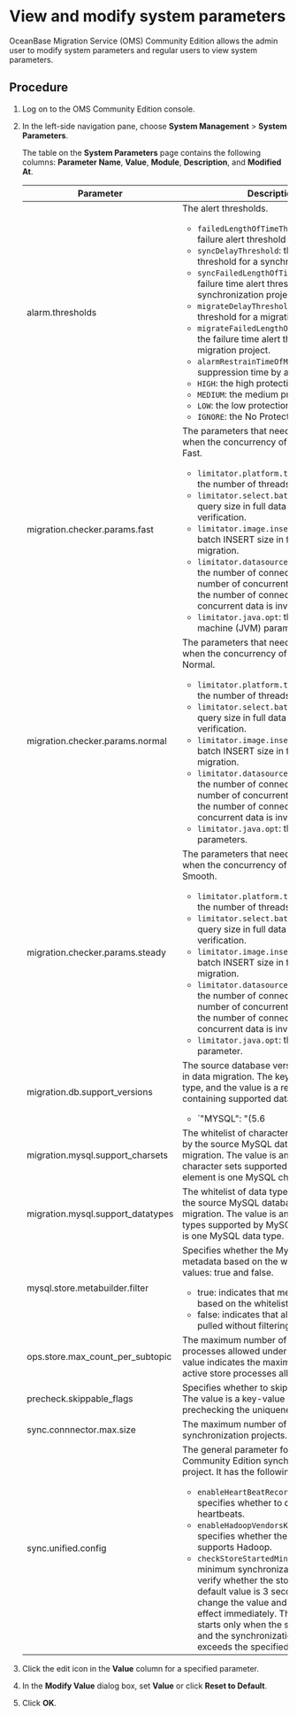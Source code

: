 # View and modify system parameters 

OceanBase Migration Service (OMS) Community Edition allows the admin user to modify system parameters and regular users to view system parameters. 

## Procedure

1. Log on to the OMS Community Edition console.

2. In the left-side navigation pane, choose **System Management** \> **System Parameters**. 

   The table on the **System Parameters** page contains the following columns: **Parameter Name**, **Value**, **Module**, **Description**, and **Modified At**. 

   |                 Parameter                  |      Description |              Default value        |
   |--------------------------------------------|---------------------|-----------------------------|
   | alarm.thresholds                           | The alert thresholds. <ul><li>`failedLengthOfTimeThreshold`: the failure alert threshold for a project.<li>`syncDelayThreshold`: the delay alert threshold for a synchronization project.<li>`syncFailedLengthOfTimeThreshold`: the failure time alert threshold for a synchronization project. <li>`migrateDelayThreshold`: the delay alert threshold for a migration project.<li>`migrateFailedLengthOfTimeThreshold`: the failure time alert threshold for a migration project. <li>`alarmRestrainTimeOfMin`: the alert suppression time by alert level.<li>`HIGH`: the high protection level. <li>`MEDIUM`: the medium protection level.<li>`LOW`: the low protection level.<li>`IGNORE`: the No Protection level.</ul>    | null                                                                    |
   | migration.checker.params.fast              | The parameters that need to be specified when the concurrency of the Checker is Fast. <ul><li>`limitator.platform.threads.number`: the number of threads. <li> `limitator.select.batch.max`: the batch query size in full data migration or verification. <li>`limitator.image.insert.batch.max`: the batch INSERT size in full data migration. <li>`limitator.datasource.connections.max`: the number of connections. If the number of concurrent threads exceeds the number of connections, the concurrent data is invalid. <li>`limitator.java.opt`: the Java virtual machine (JVM) parameters.  </ul>       | {"limitator.platform.threads.number": 32, "limitator.select.batch.max": 1200, "limitator.image.insert.batch.max": 400,"limitator.datasource.connections.max":50, "limitator.java.opt":"-server -Xms16g -Xmx16g -Xmn8g -Xss256k"} |
    | migration.checker.params.normal            | The parameters that need to be specified when the concurrency of the Checker is Normal. <ul><li>`limitator.platform.threads.number`: the number of threads.<li>`limitator.select.batch.max`: the batch query size in full data migration or verification.<li>`limitator.image.insert.batch.max`: the batch INSERT size in full data migration. <li>`limitator.datasource.connections.max`: the number of connections. If the number of concurrent threads exceeds the number of connections, the concurrent data is invalid. <li>`limitator.java.opt`: the JVM parameters.</ul>   | {"limitator.platform.threads.number": 8, "limitator.select.batch.max": 600, "limitator.image.insert.batch.max": 200,"limitator.datasource.connections.max":50, "limitator.java.opt":"-server -Xms8g -Xmx8g -Xmn4g -Xss256k"}     |
   | migration.checker.params.steady            | The parameters that need to be specified when the concurrency of the Checker is Smooth. <ul><li>`limitator.platform.threads.number`: the number of threads.  <li>`limitator.select.batch.max`: the batch query size in full data migration or verification. <li>`limitator.image.insert.batch.max`: the batch INSERT size in full data migration. <li>`limitator.datasource.connections.max`: the number of connections. If the number of concurrent threads exceeds the number of connections, the concurrent data is invalid. <li>`limitator.java.opt`: the JVM parameter. </ul>       | {"limitator.platform.threads.number": 4, "limitator.select.batch.max": 200, "limitator.image.insert.batch.max": 100,"limitator.datasource.connections.max":50, "limitator.java.opt":"-server -Xms4g -Xmx4g -Xmn2g -Xss256k"}     |
   | migration.db.support_versions              | The source database versions supported in data migration.  The key is the database type, and the value is a regular expression containing supported database versions. <ul><li>`"MYSQL": "(5.6|5.7|8.0).*"`: indicates that OMS supports MySQL V5.6, V5.7, and V8.0.<li>`"MARIADB": "10.[12345].*"`: indicates that OMS supports MariaDB V10.1.0 to V10.5.9. <li>`"ORACLE": "1[01289].*"`: indicates that OMS supports Oracle 10g, 11g, 12c, 18c, and 19c. <li>`"DB2": "(10.1|10.5|11.1|11.5).*"`: indicates that OMS supports DB2 LUW V10.1, V10.5, V11.1, and V11.5 on the Linux or AIX operating system.</ul>               | { "MYSQL": "(5.6\|5.7\|8.0).\*", "MARIADB": "10.\[12345\].\*", "ORACLE": "1\[01289\].\*", "DB2": "(10.1\|10.5\|11.1\|11.5).\*"}                                                                               |
   | migration.mysql.support_charsets           | The whitelist of character sets supported by the source MySQL database in data migration.  The value is an array of character sets supported by MySQL. Each element is one MySQL character set.                       | \["binary","gbk","gb18030","utf8mb4","utf16","utf8"\]                |
   | migration.mysql.support_datatypes          | The whitelist of data types supported by the source MySQL database in data migration.  The value is an array of data types supported by MySQL. Each element is one MySQL data type.          | \[\]           |
   | mysql.store.metabuilder.filter             | Specifies whether the MySQL store filters metadata based on the whitelist. Valid values: true and false. <ul><li>true: indicates that metadata is filtered based on the whitelist. <li>false: indicates that all metadata is pulled without filtering. </ul>     | true                                                      |
   | ops.store.max_count_per_subtopic           | The maximum number of active store processes allowed under a subtopic. 	 The value indicates the maximum number of active store processes allowed.     | 6                |
   | precheck.skippable_flags                   | Specifies whether to skip the precheck.  The value is a key-value pair for prechecking the uniqueness of `checkType`.    | null             |
   | sync.connnector.max.size       | The maximum number of concurrent data synchronization projects.        | 2         |
   | sync.unified.config                        | The general parameter for an OMS Community Edition synchronization project. It has the following three fields: <ul><li>`enableHeartBeatRecordToDataHub`: specifies whether to deliver the heartbeats. <li>`enableHadoopVendorsKafkaServer`: specifies whether the Kafka server supports Hadoop. <li>`checkStoreStartedMinSyncProcess`: the minimum synchronization progress to verify whether the store starts. The default value is 3 seconds. You can change the value and the change takes effect immediately.  The full migration starts only when the store is running and the synchronization progress exceeds the specified minimum value.    </ul>          | {"enableHeartBeatRecordToDataHub":false,"enableHadoopVendorsKafkaServer":false,"checkStoreStartedMinSyncProcess":3}                        |
   
3. Click the edit icon in the **Value** column for a specified parameter.

4. In the **Modify Value** dialog box, set **Value** or click **Reset to Default**.

5. Click **OK**.